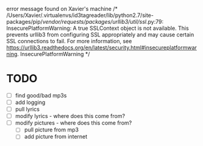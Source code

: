 

error message found on Xavier's machine
/*
/Users/Xavier/.virtualenvs/id3tagreader/lib/python2.7/site-packages/pip/_vendor/requests/packages/urllib3/util/ssl_.py:79: InsecurePlatformWarning: A true SSLContext object is not available. This prevents urllib3 from configuring SSL appropriately and may cause certain SSL connections to fail. For more information, see https://urllib3.readthedocs.org/en/latest/security.html#insecureplatformwarning.
  InsecurePlatformWarning
*/

# TODO 
- [ ] find good/bad mp3s
- [ ] add logging
- [ ] pull lyrics
- [ ] modify lyrics - where does this come from?
- [ ] modify pictures - where does this come from?
    - [ ] pull picture from mp3
    - [ ] add picture from internet
